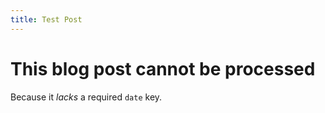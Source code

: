 ```yaml
---
title: Test Post
---
```


# This blog post cannot be processed

Because it _lacks_ a required `date` key.
